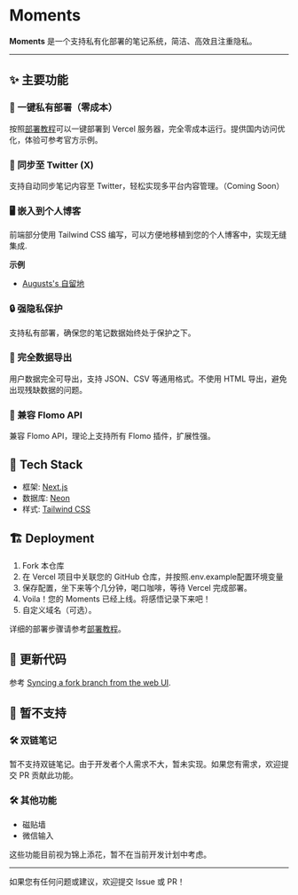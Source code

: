 # Moments

**Moments** 是一个支持私有化部署的笔记系统，简洁、高效且注重隐私。

---

## ✨ 主要功能

### 🚀 一键私有部署（零成本）

按照[部署教程](https://www.augusts.me/blog/moments-note-blog-deploy)可以一键部署到 Vercel 服务器，完全零成本运行。提供国内访问优化，体验可参考官方示例。

### 🔄 同步至 Twitter (X)

支持自动同步笔记内容至 Twitter，轻松实现多平台内容管理。（Coming Soon）

### 🖥️ 嵌入到个人博客

前端部分使用 Tailwind CSS 编写，可以方便地移植到您的个人博客中，实现无缝集成.

**示例**

- [Augusts's 自留地](https://augusts.me/guestbook/?ref=moments-dev)

### 🔒 强隐私保护

支持私有部署，确保您的笔记数据始终处于保护之下。

### 📂 完全数据导出

用户数据完全可导出，支持 JSON、CSV 等通用格式。不使用 HTML 导出，避免出现残缺数据的问题。

### 🧩 兼容 Flomo API

兼容 Flomo API，理论上支持所有 Flomo 插件，扩展性强。

## 🧱 Tech Stack

- 框架: [Next.js](https://nextjs.org/)
- 数据库: [Neon](https://neon.tech/)
- 样式: [Tailwind CSS](https://tailwindcss.com/)

## 🏗️ Deployment

1. Fork 本仓库
2. 在 Vercel 项目中关联您的 GitHub 仓库，并按照.env.example配置环境变量
3. 保存配置，坐下来等个几分钟，喝口咖啡，等待 Vercel 完成部署。
4. Voila！您的 Moments 已经上线。将感悟记录下来吧！
5. 自定义域名（可选）。

详细的部署步骤请参考[部署教程](https://www.augusts.me/blog/moments-note-blog-deploy)。

## 🔗 更新代码

参考 [Syncing a fork branch from the web UI](https://docs.github.com/pull-requests/collaborating-with-pull-requests/working-with-forks/syncing-a-fork#syncing-a-fork-branch-from-the-web-ui).

## 🚧 暂不支持

### 🛠️ 双链笔记

暂不支持双链笔记。由于开发者个人需求不大，暂未实现。如果您有需求，欢迎提交 PR 贡献此功能。

### 🛠️ 其他功能

- 磁贴墙
- 微信输入

这些功能目前视为锦上添花，暂不在当前开发计划中考虑。

---

如果您有任何问题或建议，欢迎提交 Issue 或 PR！
